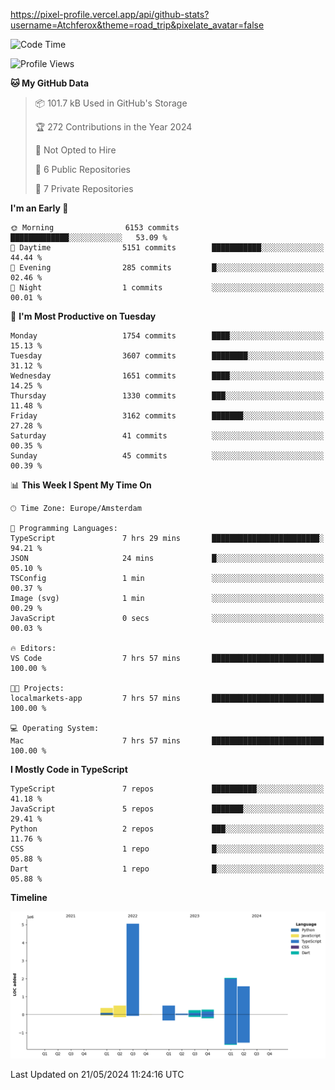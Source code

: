 https://pixel-profile.vercel.app/api/github-stats?username=Atchferox&theme=road_trip&pixelate_avatar=false


<!--START_SECTION:waka-->
![Code Time](http://img.shields.io/badge/Code%20Time-383%20hrs%2035%20mins-blue)

![Profile Views](http://img.shields.io/badge/Profile%20Views-1-blue)

**🐱 My GitHub Data** 

> 📦 101.7 kB Used in GitHub's Storage 
 > 
> 🏆 272 Contributions in the Year 2024
 > 
> 🚫 Not Opted to Hire
 > 
> 📜 6 Public Repositories 
 > 
> 🔑 7 Private Repositories 
 > 
**I'm an Early 🐤** 

```text
🌞 Morning                6153 commits        █████████████░░░░░░░░░░░░   53.09 % 
🌆 Daytime                5151 commits        ███████████░░░░░░░░░░░░░░   44.44 % 
🌃 Evening                285 commits         █░░░░░░░░░░░░░░░░░░░░░░░░   02.46 % 
🌙 Night                  1 commits           ░░░░░░░░░░░░░░░░░░░░░░░░░   00.01 % 
```
📅 **I'm Most Productive on Tuesday** 

```text
Monday                   1754 commits        ████░░░░░░░░░░░░░░░░░░░░░   15.13 % 
Tuesday                  3607 commits        ████████░░░░░░░░░░░░░░░░░   31.12 % 
Wednesday                1651 commits        ████░░░░░░░░░░░░░░░░░░░░░   14.25 % 
Thursday                 1330 commits        ███░░░░░░░░░░░░░░░░░░░░░░   11.48 % 
Friday                   3162 commits        ███████░░░░░░░░░░░░░░░░░░   27.28 % 
Saturday                 41 commits          ░░░░░░░░░░░░░░░░░░░░░░░░░   00.35 % 
Sunday                   45 commits          ░░░░░░░░░░░░░░░░░░░░░░░░░   00.39 % 
```


📊 **This Week I Spent My Time On** 

```text
🕑︎ Time Zone: Europe/Amsterdam

💬 Programming Languages: 
TypeScript               7 hrs 29 mins       ████████████████████████░   94.21 % 
JSON                     24 mins             █░░░░░░░░░░░░░░░░░░░░░░░░   05.10 % 
TSConfig                 1 min               ░░░░░░░░░░░░░░░░░░░░░░░░░   00.37 % 
Image (svg)              1 min               ░░░░░░░░░░░░░░░░░░░░░░░░░   00.29 % 
JavaScript               0 secs              ░░░░░░░░░░░░░░░░░░░░░░░░░   00.03 % 

🔥 Editors: 
VS Code                  7 hrs 57 mins       █████████████████████████   100.00 % 

🐱‍💻 Projects: 
localmarkets-app         7 hrs 57 mins       █████████████████████████   100.00 % 

💻 Operating System: 
Mac                      7 hrs 57 mins       █████████████████████████   100.00 % 
```

**I Mostly Code in TypeScript** 

```text
TypeScript               7 repos             ██████████░░░░░░░░░░░░░░░   41.18 % 
JavaScript               5 repos             ███████░░░░░░░░░░░░░░░░░░   29.41 % 
Python                   2 repos             ███░░░░░░░░░░░░░░░░░░░░░░   11.76 % 
CSS                      1 repo              █░░░░░░░░░░░░░░░░░░░░░░░░   05.88 % 
Dart                     1 repo              █░░░░░░░░░░░░░░░░░░░░░░░░   05.88 % 
```



**Timeline**

![Lines of Code chart](https://raw.githubusercontent.com/Atchferox/Atchferox/main/assets/bar_graph.png)


 Last Updated on 21/05/2024 11:24:16 UTC
<!--END_SECTION:waka-->

